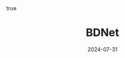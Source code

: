 ---
order: 20
title: BDNet
date: 2024-07-31
categories: [AI & Data Mining, Recommender System]
tags: [Paper Review, Data Mining, RecSys, Collaborative Filtering, Latent Factor Model, Deep Learning, BNN, Bayesian]
math: true
description: >-
    <ul type="square">
    <li><strong>Title</strong>: <a href="https://link.springer.com/article/10.1007/s11704-018-8049-1"><em>Bayesian dual neural networks for recommendation</em></a></li>
    <li><strong>Author</strong>: <em>He et al.</em></li>
    <li><strong>Publisher</strong>: <em>FCS</em></li>
    <li><strong>Published</strong>: <em>2019</em></li>
    </ul>
image:
    path: /_post_refer_img/RecommenderSystem/Thumbnail.jpg
---